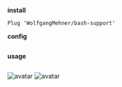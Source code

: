 **install**
```vim
Plug 'WolfgangMehner/bash-support'
```

**config**
```vim

```

**usage**
```vim

```

![avatar](https://wolfgangmehner.github.io/vim-plugins/bashsupport/menu_main.png)
![avatar](imgs/bashsupport.png)
